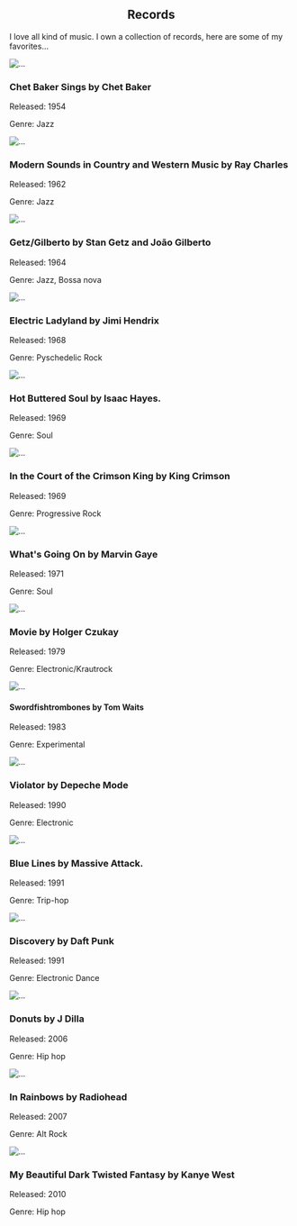 <center><h2>Records</h2></center>

I love all kind of music. I own a collection of records, here are some of my favorites...
<div class="row">
  <div class="col-sm-6 col-md-4">
    <div class="thumbnail">
      <img src="{{site.url}}/assets/chet-sings-thumb.png" alt="...">
      <div class="caption">
        <h3>Chet Baker Sings by Chet Baker</h3>
        <p> Released: 1954 </p>
        <p> Genre: Jazz </p>
      </div>
    </div>
  </div>
  <div class="col-sm-6 col-md-4">
    <div class="thumbnail">
      <img src="{{site.url}}/assets/modern-sounds-thumb.png" alt="...">
      <div class="caption">
        <h3>Modern Sounds in Country and Western Music by Ray Charles</h3>
        <p> Released: 1962 </p>
        <p> Genre: Jazz </p>
      </div>
    </div>
  </div>
  <div class="col-sm-6 col-md-4">
    <div class="thumbnail">
      <img src="{{site.url}}/assets/getz-thumb.png" alt="...">
      <div class="caption">
        <h3>Getz/Gilberto by Stan Getz and João Gilberto</h3>
        <p> Released: 1964 </p>
        <p> Genre: Jazz, Bossa nova </p>
      </div>
    </div>
  </div>
</div>
<div class="row">
  <div class="col-md-4 col-md-4">
    <div class="thumbnail">
      <img src="{{site.url}}/assets/elec-ladyland-thumb.png" alt="...">
      <div class="caption">
        <h3> Electric Ladyland by Jimi Hendrix</h3>
        <p> Released: 1968 </p>
        <p> Genre: Pyschedelic Rock </p>
      </div>
    </div>
  </div>
  <div class="col-md-4 col-md-4">
    <div class="thumbnail">
      <img src="{{site.url}}/assets/hot-buttered-soul-thumb.png" alt="...">
      <div class="caption">
        <h3>Hot Buttered Soul by Isaac Hayes.</h3>
        <p> Released: 1969 </p>
        <p> Genre: Soul </p>
      </div>
    </div>
  </div>
  <div class="col-md-4 col-md-4">
    <div class="thumbnail">
      <img src="{{site.url}}/assets/crimson-king-thumb.png" alt="...">
      <div class="caption">
        <h3>In the Court of the Crimson King by King Crimson</h3>
        <p> Released: 1969 </p>
        <p> Genre: Progressive Rock </p>
      </div>
    </div>
  </div>
</div>
<div class="row">
  <div class="col-md-4 col-md-4">
    <div class="thumbnail">
      <img src="{{site.url}}/assets/marvin-thumb.png" alt="...">
      <div class="caption">
        <h3>What's Going On by Marvin Gaye</h3>
        <p> Released: 1971 </p>
        <p> Genre: Soul </p>
      </div>
    </div>
  </div>
  <div class="col-md-4 col-md-4">
    <div class="thumbnail">
      <img src="{{site.url}}/assets/movie-thumb.png" alt="...">
      <div class="caption">
        <h3>Movie by Holger Czukay</h3>
        <p> Released: 1979 </p>
        <p> Genre: Electronic/Krautrock </p>
      </div>
    </div>
  </div>
  <div class="col-md-4 col-md-4">
    <div class="thumbnail">
      <img src="{{site.url}}/assets/swordfishtrombones-thumb.png" alt="...">
      <div class="caption">
        <h4>Swordfishtrombones by Tom Waits</h4>
        <p> Released: 1983 </p>
        <p> Genre: Experimental </p>
      </div>
    </div>
  </div>
</div>
<div class="row">
  <div class="col-md-4 col-md-4">
    <div class="thumbnail">
      <img src="{{site.url}}/assets/violator-thumb.png" alt="...">
      <div class="caption">
        <h3>Violator by Depeche Mode</h3>
        <p> Released: 1990 </p>
        <p> Genre: Electronic </p>
      </div>
    </div>
  </div>
  <div class="col-md-4 col-md-4">
    <div class="thumbnail">
      <img src="{{site.url}}/assets/blue-lines-thumb.png" alt="...">
      <div class="caption">
        <h3>Blue Lines by Massive Attack.</h3>
        <p> Released: 1991 </p>
        <p> Genre: Trip-hop </p>
      </div>
    </div>
  </div>
  <div class="col-md-4 col-md-4">
    <div class="thumbnail">
      <img src="{{site.url}}/assets/discovery-thumb.png" alt="...">
      <div class="caption">
        <h3>Discovery by Daft Punk</h3>
        <p> Released: 1991 </p>
        <p> Genre: Electronic Dance </p>
      </div>
    </div>
  </div>
</div>
<div class="row">
  <div class="col-md-4 col-md-4">
    <div class="thumbnail">
      <img src="{{site.url}}/assets/donuts-thumb.png" alt="...">
      <div class="caption">
        <h3>Donuts by J Dilla</h3>
        <p> Released: 2006 </p>
        <p> Genre: Hip hop </p>
      </div>
    </div>
  </div>
  <div class="col-md-4 col-md-4">
    <div class="thumbnail">
      <img src="{{site.url}}/assets/in-rainbows-thumb.png" alt="...">
      <div class="caption">
        <h3> In Rainbows by Radiohead</h3>
        <p> Released: 2007 </p>
        <p> Genre: Alt Rock </p>
      </div>
    </div>
  </div>
  <div class="col-md-4 col-md-4">
    <div class="thumbnail">
      <img src="{{site.url}}/assets/fantasy-thumb.png" alt="...">
        <div class="caption">
        <h3> My Beautiful Dark Twisted Fantasy by Kanye West</h3>
        <p> Released: 2010 </p>
        <p> Genre: Hip hop </p>
      </div>
    </div>
  </div> 
</div>
